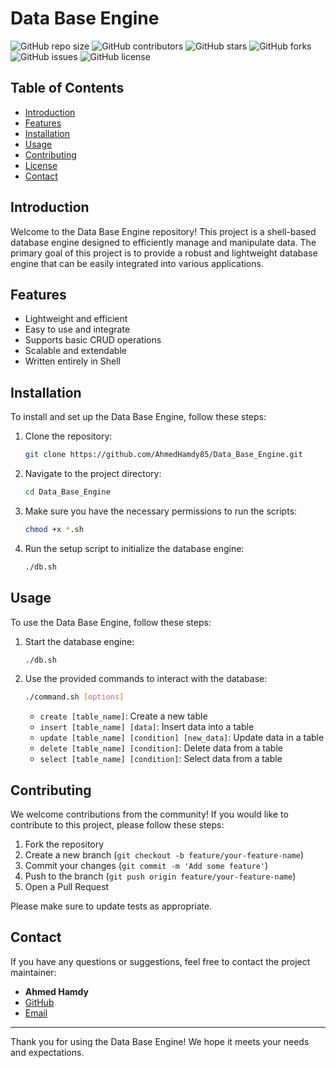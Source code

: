 # Data Base Engine

![GitHub repo size](https://img.shields.io/github/repo-size/AhmedHamdy85/Data_Base_Engine)
![GitHub contributors](https://img.shields.io/github/contributors/AhmedHamdy85/Data_Base_Engine)
![GitHub stars](https://img.shields.io/github/stars/AhmedHamdy85/Data_Base_Engine?style=social)
![GitHub forks](https://img.shields.io/github/forks/AhmedHamdy85/Data_Base_Engine?style=social)
![GitHub issues](https://img.shields.io/github/issues/AhmedHamdy85/Data_Base_Engine)
![GitHub license](https://img.shields.io/github/license/AhmedHamdy85/Data_Base_Engine)

## Table of Contents

- [Introduction](#introduction)
- [Features](#features)
- [Installation](#installation)
- [Usage](#usage)
- [Contributing](#contributing)
- [License](#license)
- [Contact](#contact)

## Introduction

Welcome to the Data Base Engine repository! This project is a shell-based database engine designed to efficiently manage and manipulate data. The primary goal of this project is to provide a robust and lightweight database engine that can be easily integrated into various applications.

## Features

- Lightweight and efficient
- Easy to use and integrate
- Supports basic CRUD operations
- Scalable and extendable
- Written entirely in Shell

## Installation

To install and set up the Data Base Engine, follow these steps:

1. Clone the repository:
    ```sh
    git clone https://github.com/AhmedHamdy85/Data_Base_Engine.git
    ```

2. Navigate to the project directory:
    ```sh
    cd Data_Base_Engine
    ```

3. Make sure you have the necessary permissions to run the scripts:
    ```sh
    chmod +x *.sh
    ```

4. Run the setup script to initialize the database engine:
    ```sh
    ./db.sh
    ```

## Usage

To use the Data Base Engine, follow these steps:

1. Start the database engine:
    ```sh
    ./db.sh
    ```

2. Use the provided commands to interact with the database:
    ```sh
    ./command.sh [options]
    ```

    - `create [table_name]`: Create a new table
    - `insert [table_name] [data]`: Insert data into a table
    - `update [table_name] [condition] [new_data]`: Update data in a table
    - `delete [table_name] [condition]`: Delete data from a table
    - `select [table_name] [condition]`: Select data from a table

## Contributing

We welcome contributions from the community! If you would like to contribute to this project, please follow these steps:

1. Fork the repository
2. Create a new branch (`git checkout -b feature/your-feature-name`)
3. Commit your changes (`git commit -m 'Add some feature'`)
4. Push to the branch (`git push origin feature/your-feature-name`)
5. Open a Pull Request

Please make sure to update tests as appropriate.



## Contact

If you have any questions or suggestions, feel free to contact the project maintainer:

- **Ahmed Hamdy**
- [GitHub](https://github.com/AhmedHamdy85)
- [Email](mailto:ahmed.hamdi.ramadan@gmail.com)

---

Thank you for using the Data Base Engine! We hope it meets your needs and expectations.
